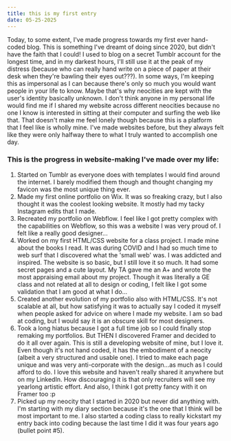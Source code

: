 ```yaml
---
title: this is my first entry
date: 05-25-2025
---
```

Today, to some extent, I've made progress towards my first ever hand-coded blog. This is something I've dreamt of doing since 2020, but didn't have the faith that I could! I used to blog on a secret Tumblr account for the longest time, and in my darkest hours, I'll still use it at the peak of my distress (because who can really hand write on a piece of paper at their desk when they're bawling their eyes out???). In some ways, I'm keeping this as impersonal as I can because there's only so much you would want people in your life to know. Maybe that's why neocities are kept with the user's identity basically unknown. I don't think anyone in my personal life would find me if I shared my website across different neocities because no one I know is interested in sitting at their computer and surfing the web like that. That doesn't make me feel lonely though because this is a platform that I feel like is wholly mine. I've made websites before, but they always felt like they were only halfway there to what I truly wanted to accomplish one day. 

### This is the progress in website-making I've made over my life:

1. Started on Tumblr as everyone does with templates I would find around the internet. I barely modified them though and thought changing my favicon was the most unique thing ever.
2. Made my first online portfolio on Wix. It was so freaking crazy, but I also thought it was the coolest looking website. It mostly had my tacky Instagram edits that I made.
3. Recreated my portfolio on Webflow. I feel like I got pretty complex with the capabilities on Webflow, so this was a website I was very proud of. I felt like a really good designer...
4. Worked on my first HTML/CSS website for a class project. I made mine about the books I read. It was during COVID and I had so much time to web surf that I discovered what the 'small web' was. I was addicted and inspired. The website is so basic, but I still love it so much. It had some secret pages and a cute layout. My TA gave me an A+ and wrote the most appraising email about my project. Though it was literally a GE class and not related at all to design or coding, I felt like I got some validation that I am good at what I do...
5. Created another evolution of my portfolio also with HTML/CSS. It's not scalable at all, but how satisfying it was to actually say I coded it myself when people asked for advice on where I made my website. I am so bad at coding, but I would say it is an obscure skill for most designers.
6. Took a long hiatus because I got a full time job so I could finally stop remaking my portfolios. But THEN I discovered Framer and decided to do it all over again. This is still a developing website of mine, but I love it. Even though it's not hand coded, it has the embodiment of a neocity (albeit a very structured and usable one). I tried to make each page unique and was very anti-corporate with the design...as much as I could afford to do. I love this website and haven't really shared it anywhere but on my LinkedIn. How discouraging it is that only recruiters will see my yearlong artistic effort. And also, I think I got pretty fancy with it on Framer too :p
7. Picked up my neocity that I started in 2020 but never did anything with. I'm starting with my diary section because it's the one that I think will be most important to me. I also started a coding class to really kickstart my entry back into coding because the last time I did it was four years ago (bullet point #5).
